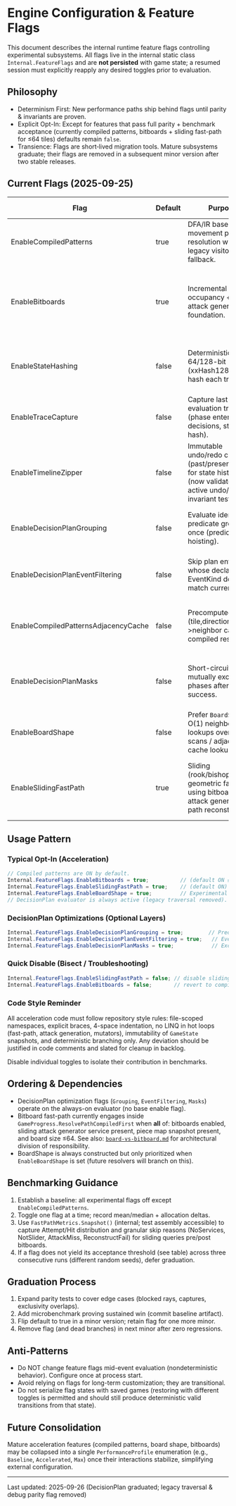 # Engine Configuration & Feature Flags

This document describes the internal runtime feature flags controlling experimental subsystems. All flags live in the internal static class `Internal.FeatureFlags` and are **not persisted** with game state; a resumed session must explicitly reapply any desired toggles prior to evaluation.

## Philosophy

- Determinism First: New performance paths ship behind flags until parity & invariants are proven.
- Explicit Opt-In: Except for features that pass full parity + benchmark acceptance (currently compiled patterns, bitboards + sliding fast-path for ≤64 tiles) defaults remain `false`.
- Transience: Flags are short‑lived migration tools. Mature subsystems graduate; their flags are removed in a subsequent minor version after two stable releases.

## Current Flags (2025-09-25)

| Flag | Default | Purpose | Graduation Criteria | Notes |
|------|---------|---------|---------------------|-------|
| EnableCompiledPatterns | true | DFA/IR based movement pattern resolution with legacy visitor fallback. | Sustained perf win & no unresolved parity gaps for two releases. | Visitor automatically used per-path when resolver misses. |
| EnableBitboards | true | Incremental bitboard occupancy + sliding attack generator foundation. | Net ≥15% improvement on sliding-heavy scenarios & parity across blocker/capture suites. | Auto-skipped for boards >64 tiles. |
| EnableStateHashing | false | Deterministic 64/128-bit (xxHash128) state hash each transition. | Downstream consumers (replay / transposition) validated for cost. | Observer `OnStateHashed` fired when on. |
| EnableTraceCapture | false | Capture last evaluation trace (phase enters, rule decisions, state hash). | Overhead ≤5% with tracing on; stable schema documented. | Trace cleared each event. |
| EnableTimelineZipper | false | Immutable undo/redo chain (past/present/future) for state history (now validated by active undo/redo invariant tests). | Replay / branching algorithms integrate; memory profile stable. | Not yet integrated with simulator. |
| EnableDecisionPlanGrouping | false | Evaluate identical predicate groups once (predicate hoisting). | Benchmark shows measurable reduction in predicate calls. | Depends on EnableDecisionPlan. |
| EnableDecisionPlanEventFiltering | false | Skip plan entries whose declared EventKind does not match current event. | Filtering coverage >80% of rules + stable perf win. | Depends on EnableDecisionPlan. |
| EnableCompiledPatternsAdjacencyCache | false | Precomputed (tile,direction)->neighbor cache for compiled resolver. | Confirmed micro-benchmark win (≥5%) w/out allocation regressions. | Mutually exclusive benefit with BoardShape fast path once enabled. |
| EnableDecisionPlanMasks | false | Short-circuit skip of mutually exclusive phases after first success. | Exclusive grouping correctness + perf proven. | Always evaluated within DecisionPlan (core path); flag only controls masking optimization. |
| EnableBoardShape | false | Prefer `BoardShape` O(1) neighbor lookups over relation scans / adjacency cache lookups. | Board topology heuristics integrated + microbench win. | Always built; flag controls exploitation. |
| EnableSlidingFastPath | true | Sliding (rook/bishop/queen) geometric fast-path using bitboards + attack generator + path reconstruction. | Already met: Parity V2 + benchmarks (≥4.6× empty, ≥2.4× quarter, ≥1.5× half vs compiled). | Requires EnableBitboards; metrics expose granular skip reasons. |

## Usage Pattern

### Typical Opt-In (Acceleration)

```csharp
// Compiled patterns are ON by default.
Internal.FeatureFlags.EnableBitboards = true;          // (default ON ≤64 tiles)
Internal.FeatureFlags.EnableSlidingFastPath = true;    // (default ON)
Internal.FeatureFlags.EnableBoardShape = true;         // Experimental topology exploitation
// DecisionPlan evaluator is always active (legacy traversal removed).
```

### DecisionPlan Optimizations (Optional Layers)

```csharp
Internal.FeatureFlags.EnableDecisionPlanGrouping = true;        // Predicate hoisting (optional)
Internal.FeatureFlags.EnableDecisionPlanEventFiltering = true;   // EventKind pre-filter (optional)
Internal.FeatureFlags.EnableDecisionPlanMasks = true;            // Exclusivity short-circuit (optional)
```

### Quick Disable (Bisect / Troubleshooting)

```csharp
Internal.FeatureFlags.EnableSlidingFastPath = false; // disable sliding acceleration
Internal.FeatureFlags.EnableBitboards = false;       // revert to compiled/legacy occupancy path
```

### Code Style Reminder

All acceleration code must follow repository style rules: file-scoped namespaces, explicit braces, 4-space indentation, no LINQ in hot loops (fast-path, attack generation, mutators), immutability of `GameState` snapshots, and deterministic branching only. Any deviation should be justified in code comments and slated for cleanup in backlog.

Disable individual toggles to isolate their contribution in benchmarks.

## Ordering & Dependencies

- DecisionPlan optimization flags (`Grouping`, `EventFiltering`, `Masks`) operate on the always-on evaluator (no base enable flag).
- Bitboard fast-path currently engages inside `GameProgress.ResolvePathCompiledFirst` when **all** of: bitboards enabled, sliding attack generator service present, piece map snapshot present, and board size ≤64. See also: [`board-vs-bitboard.md`](./board-vs-bitboard.md) for architectural division of responsibility.
- BoardShape is always constructed but only prioritized when `EnableBoardShape` is set (future resolvers will branch on this).

## Benchmarking Guidance

1. Establish a baseline: all experimental flags off except `EnableCompiledPatterns`.
2. Toggle one flag at a time; record mean/median + allocation deltas.
3. Use `FastPathMetrics.Snapshot()` (internal; test assembly accessible) to capture Attempt/Hit distribution and granular skip reasons (NoServices, NotSlider, AttackMiss, ReconstructFail) for sliding queries pre/post bitboards.
4. If a flag does not yield its acceptance threshold (see table) across three consecutive runs (different random seeds), defer graduation.

## Graduation Process

1. Expand parity tests to cover edge cases (blocked rays, captures, exclusivity overlaps).
2. Add microbenchmark proving sustained win (commit baseline artifact).
3. Flip default to true in a minor version; retain flag for one more minor.
4. Remove flag (and dead branches) in next minor after zero regressions.

## Anti-Patterns

- Do NOT change feature flags mid-event evaluation (nondeterministic behavior). Configure once at process start.
- Avoid relying on flags for long-term customization; they are transitional.
- Do not serialize flag states with saved games (restoring with different toggles is permitted and should still produce deterministic valid transitions from that state).

## Future Consolidation

Mature acceleration features (compiled patterns, board shape, bitboards) may be collapsed into a single `PerformanceProfile` enumeration (e.g., `Baseline`, `Accelerated`, `Max`) once their interactions stabilize, simplifying external configuration.

---

Last updated: 2025-09-26 (DecisionPlan graduated; legacy traversal & debug parity flag removed)
